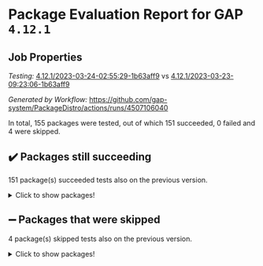 # Package Evaluation Report for GAP `4.12.1`

## Job Properties

*Testing:* [4.12.1/2023-03-24-02:55:29-1b63aff9](https://github.com/gap-system/PackageDistro/blob/data/reports/4.12.1/2023-03-24-02:55:29-1b63aff9) vs [4.12.1/2023-03-23-09:23:06-1b63aff9](https://github.com/gap-system/PackageDistro/blob/data/reports/4.12.1/2023-03-23-09:23:06-1b63aff9)

*Generated by Workflow:* https://github.com/gap-system/PackageDistro/actions/runs/4507106040

In total, 155 packages were tested, out of which 151 succeeded, 0 failed and 4 were skipped.

## :heavy_check_mark: Packages still succeeding

151 package(s) succeeded tests also on the previous version.
<details><summary>Click to show packages!</summary>

- 4ti2interface 2023.02-04 [(success)](https://github.com/gap-system/PackageDistro/actions/runs/4507106040/jobs/7934763381)
- ace 5.6.2 [(success)](https://github.com/gap-system/PackageDistro/actions/runs/4507106040/jobs/7934763462)
- aclib 1.3.2 [(success)](https://github.com/gap-system/PackageDistro/actions/runs/4507106040/jobs/7934763587)
- agt 0.3.1 [(success)](https://github.com/gap-system/PackageDistro/actions/runs/4507106040/jobs/7934763667)
- alnuth 3.2.1 [(success)](https://github.com/gap-system/PackageDistro/actions/runs/4507106040/jobs/7934763820)
- anupq 3.3.0 [(success)](https://github.com/gap-system/PackageDistro/actions/runs/4507106040/jobs/7934763935)
- atlasrep 2.1.6 [(success)](https://github.com/gap-system/PackageDistro/actions/runs/4507106040/jobs/7934764058)
- autodoc 2022.10.20 [(success)](https://github.com/gap-system/PackageDistro/actions/runs/4507106040/jobs/7934764161)
- automata 1.15 [(success)](https://github.com/gap-system/PackageDistro/actions/runs/4507106040/jobs/7934764288)
- automgrp 1.3.2 [(success)](https://github.com/gap-system/PackageDistro/actions/runs/4507106040/jobs/7934764414)
- autpgrp 1.11 [(success)](https://github.com/gap-system/PackageDistro/actions/runs/4507106040/jobs/7934764513)
- cap 2023.03-10 [(success)](https://github.com/gap-system/PackageDistro/actions/runs/4507106040/jobs/7934764640)
- caratinterface 2.3.4 [(success)](https://github.com/gap-system/PackageDistro/actions/runs/4507106040/jobs/7934764764)
- cddinterface 2022.11.01 [(success)](https://github.com/gap-system/PackageDistro/actions/runs/4507106040/jobs/7934764865)
- circle 1.6.6 [(success)](https://github.com/gap-system/PackageDistro/actions/runs/4507106040/jobs/7934764987)
- classicpres 1.22 [(success)](https://github.com/gap-system/PackageDistro/actions/runs/4507106040/jobs/7934765099)
- cohomolo 1.6.11 [(success)](https://github.com/gap-system/PackageDistro/actions/runs/4507106040/jobs/7934765194)
- congruence 1.2.5 [(success)](https://github.com/gap-system/PackageDistro/actions/runs/4507106040/jobs/7934765297)
- corelg 1.56 [(success)](https://github.com/gap-system/PackageDistro/actions/runs/4507106040/jobs/7934765409)
- crime 1.6 [(success)](https://github.com/gap-system/PackageDistro/actions/runs/4507106040/jobs/7934765505)
- crisp 1.4.6 [(success)](https://github.com/gap-system/PackageDistro/actions/runs/4507106040/jobs/7934765642)
- crypting 0.10.4 [(success)](https://github.com/gap-system/PackageDistro/actions/runs/4507106040/jobs/7934765759)
- cryst 4.1.25 [(success)](https://github.com/gap-system/PackageDistro/actions/runs/4507106040/jobs/7934765839)
- crystcat 1.1.10 [(success)](https://github.com/gap-system/PackageDistro/actions/runs/4507106040/jobs/7934766003)
- ctbllib 1.3.5 [(success)](https://github.com/gap-system/PackageDistro/actions/runs/4507106040/jobs/7934766122)
- cubefree 1.19 [(success)](https://github.com/gap-system/PackageDistro/actions/runs/4507106040/jobs/7934766235)
- curlinterface 2.3.1 [(success)](https://github.com/gap-system/PackageDistro/actions/runs/4507106040/jobs/7934766338)
- cvec 2.8.0 [(success)](https://github.com/gap-system/PackageDistro/actions/runs/4507106040/jobs/7934766437)
- datastructures 0.3.0 [(success)](https://github.com/gap-system/PackageDistro/actions/runs/4507106040/jobs/7934766550)
- deepthought 1.0.6 [(success)](https://github.com/gap-system/PackageDistro/actions/runs/4507106040/jobs/7934766657)
- design 1.8 [(success)](https://github.com/gap-system/PackageDistro/actions/runs/4507106040/jobs/7934766757)
- difsets 2.3.1 [(success)](https://github.com/gap-system/PackageDistro/actions/runs/4507106040/jobs/7934766861)
- digraphs 1.6.1 [(success)](https://github.com/gap-system/PackageDistro/actions/runs/4507106040/jobs/7934766962)
- edim 1.3.6 [(success)](https://github.com/gap-system/PackageDistro/actions/runs/4507106040/jobs/7934767075)
- example 4.3.4 [(success)](https://github.com/gap-system/PackageDistro/actions/runs/4507106040/jobs/7934767157)
- examplesforhomalg 2023.02-04 [(success)](https://github.com/gap-system/PackageDistro/actions/runs/4507106040/jobs/7934767253)
- factint 1.6.3 [(success)](https://github.com/gap-system/PackageDistro/actions/runs/4507106040/jobs/7934767342)
- ferret 1.0.9 [(success)](https://github.com/gap-system/PackageDistro/actions/runs/4507106040/jobs/7934767444)
- fga 1.4.0 [(success)](https://github.com/gap-system/PackageDistro/actions/runs/4507106040/jobs/7934767552)
- fining 1.5.5 [(success)](https://github.com/gap-system/PackageDistro/actions/runs/4507106040/jobs/7934767649)
- float 1.0.3 [(success)](https://github.com/gap-system/PackageDistro/actions/runs/4507106040/jobs/7934767745)
- format 1.4.3 [(success)](https://github.com/gap-system/PackageDistro/actions/runs/4507106040/jobs/7934767852)
- forms 1.2.9 [(success)](https://github.com/gap-system/PackageDistro/actions/runs/4507106040/jobs/7934767966)
- fplsa 1.2.6 [(success)](https://github.com/gap-system/PackageDistro/actions/runs/4507106040/jobs/7934768065)
- fr 2.4.12 [(success)](https://github.com/gap-system/PackageDistro/actions/runs/4507106040/jobs/7934768178)
- francy 1.2.5 [(success)](https://github.com/gap-system/PackageDistro/actions/runs/4507106040/jobs/7934768262)
- fwtree 1.3 [(success)](https://github.com/gap-system/PackageDistro/actions/runs/4507106040/jobs/7934768336)
- gapdoc 1.6.6 [(success)](https://github.com/gap-system/PackageDistro/actions/runs/4507106040/jobs/7934768406)
- gauss 2023.02-04 [(success)](https://github.com/gap-system/PackageDistro/actions/runs/4507106040/jobs/7934768471)
- gaussforhomalg 2023.02-04 [(success)](https://github.com/gap-system/PackageDistro/actions/runs/4507106040/jobs/7934768566)
- gbnp 1.0.5 [(success)](https://github.com/gap-system/PackageDistro/actions/runs/4507106040/jobs/7934768637)
- generalizedmorphismsforcap 2023.02-01 [(success)](https://github.com/gap-system/PackageDistro/actions/runs/4507106040/jobs/7934768711)
- genss 1.6.8 [(success)](https://github.com/gap-system/PackageDistro/actions/runs/4507106040/jobs/7934768780)
- gradedmodules 2023.02-04 [(success)](https://github.com/gap-system/PackageDistro/actions/runs/4507106040/jobs/7934768861)
- gradedringforhomalg 2023.02-04 [(success)](https://github.com/gap-system/PackageDistro/actions/runs/4507106040/jobs/7934768949)
- grape 4.9.0 [(success)](https://github.com/gap-system/PackageDistro/actions/runs/4507106040/jobs/7934769045)
- groupoids 1.73 [(success)](https://github.com/gap-system/PackageDistro/actions/runs/4507106040/jobs/7934769140)
- grpconst 2.6.4 [(success)](https://github.com/gap-system/PackageDistro/actions/runs/4507106040/jobs/7934769241)
- guarana 0.96.3 [(success)](https://github.com/gap-system/PackageDistro/actions/runs/4507106040/jobs/7934769317)
- guava 3.18 [(success)](https://github.com/gap-system/PackageDistro/actions/runs/4507106040/jobs/7934769426)
- hap 1.54 [(success)](https://github.com/gap-system/PackageDistro/actions/runs/4507106040/jobs/7934769510)
- hapcryst 0.1.15 [(success)](https://github.com/gap-system/PackageDistro/actions/runs/4507106040/jobs/7934769591)
- hecke 1.5.3 [(success)](https://github.com/gap-system/PackageDistro/actions/runs/4507106040/jobs/7934769685)
- help 3.5 [(success)](https://github.com/gap-system/PackageDistro/actions/runs/4507106040/jobs/7934769757)
- homalg 2023.02-05 [(success)](https://github.com/gap-system/PackageDistro/actions/runs/4507106040/jobs/7934769847)
- homalgtocas 2023.02-04 [(success)](https://github.com/gap-system/PackageDistro/actions/runs/4507106040/jobs/7934769943)
- idrel 2.45 [(success)](https://github.com/gap-system/PackageDistro/actions/runs/4507106040/jobs/7934770032)
- images 1.3.1 [(success)](https://github.com/gap-system/PackageDistro/actions/runs/4507106040/jobs/7934770129)
- intpic 0.3.0 [(success)](https://github.com/gap-system/PackageDistro/actions/runs/4507106040/jobs/7934770209)
- io 4.8.1 [(success)](https://github.com/gap-system/PackageDistro/actions/runs/4507106040/jobs/7934770283)
- io_forhomalg 2023.02-04 [(success)](https://github.com/gap-system/PackageDistro/actions/runs/4507106040/jobs/7934770368)
- irredsol 1.4.4 [(success)](https://github.com/gap-system/PackageDistro/actions/runs/4507106040/jobs/7934770469)
- json 2.1.1 [(success)](https://github.com/gap-system/PackageDistro/actions/runs/4507106040/jobs/7934770564)
- jupyterkernel 1.5.0 [(success)](https://github.com/gap-system/PackageDistro/actions/runs/4507106040/jobs/7934770737)
- jupyterviz 1.5.6 [(success)](https://github.com/gap-system/PackageDistro/actions/runs/4507106040/jobs/7934770830)
- kan 1.35 [(success)](https://github.com/gap-system/PackageDistro/actions/runs/4507106040/jobs/7934770898)
- kbmag 1.5.11 [(success)](https://github.com/gap-system/PackageDistro/actions/runs/4507106040/jobs/7934770976)
- laguna 3.9.6 [(success)](https://github.com/gap-system/PackageDistro/actions/runs/4507106040/jobs/7934771047)
- liealgdb 2.2.1 [(success)](https://github.com/gap-system/PackageDistro/actions/runs/4507106040/jobs/7934771149)
- liepring 2.8 [(success)](https://github.com/gap-system/PackageDistro/actions/runs/4507106040/jobs/7934771241)
- liering 2.4.2 [(success)](https://github.com/gap-system/PackageDistro/actions/runs/4507106040/jobs/7934771312)
- linearalgebraforcap 2023.03-05 [(success)](https://github.com/gap-system/PackageDistro/actions/runs/4507106040/jobs/7934771394)
- localizeringforhomalg 2023.02-04 [(success)](https://github.com/gap-system/PackageDistro/actions/runs/4507106040/jobs/7934771474)
- loops 3.4.3 [(success)](https://github.com/gap-system/PackageDistro/actions/runs/4507106040/jobs/7934771548)
- lpres 1.0.3 [(success)](https://github.com/gap-system/PackageDistro/actions/runs/4507106040/jobs/7934771601)
- majoranaalgebras 1.5.1 [(success)](https://github.com/gap-system/PackageDistro/actions/runs/4507106040/jobs/7934771674)
- mapclass 1.4.6 [(success)](https://github.com/gap-system/PackageDistro/actions/runs/4507106040/jobs/7934771747)
- matgrp 0.70 [(success)](https://github.com/gap-system/PackageDistro/actions/runs/4507106040/jobs/7934771834)
- matricesforhomalg 2023.02-04 [(success)](https://github.com/gap-system/PackageDistro/actions/runs/4507106040/jobs/7934771907)
- modisom 2.5.4 [(success)](https://github.com/gap-system/PackageDistro/actions/runs/4507106040/jobs/7934772006)
- modulepresentationsforcap 2023.02-03 [(success)](https://github.com/gap-system/PackageDistro/actions/runs/4507106040/jobs/7934772121)
- modules 2023.02-04 [(success)](https://github.com/gap-system/PackageDistro/actions/runs/4507106040/jobs/7934772275)
- monoidalcategories 2023.02-05 [(success)](https://github.com/gap-system/PackageDistro/actions/runs/4507106040/jobs/7934772376)
- nconvex 2022.09-01 [(success)](https://github.com/gap-system/PackageDistro/actions/runs/4507106040/jobs/7934772477)
- nilmat 1.4.2 [(success)](https://github.com/gap-system/PackageDistro/actions/runs/4507106040/jobs/7934772619)
- nock 1.5 [(success)](https://github.com/gap-system/PackageDistro/actions/runs/4507106040/jobs/7934772741)
- normalizinterface 1.3.5 [(success)](https://github.com/gap-system/PackageDistro/actions/runs/4507106040/jobs/7934772859)
- nq 2.5.9 [(success)](https://github.com/gap-system/PackageDistro/actions/runs/4507106040/jobs/7934772994)
- numericalsgps 1.3.1 [(success)](https://github.com/gap-system/PackageDistro/actions/runs/4507106040/jobs/7934773119)
- openmath 11.5.3 [(success)](https://github.com/gap-system/PackageDistro/actions/runs/4507106040/jobs/7934773213)
- orb 4.9.0 [(success)](https://github.com/gap-system/PackageDistro/actions/runs/4507106040/jobs/7934773320)
- packagemanager 1.4.1 [(success)](https://github.com/gap-system/PackageDistro/actions/runs/4507106040/jobs/7934773442)
- patternclass 2.4.3 [(success)](https://github.com/gap-system/PackageDistro/actions/runs/4507106040/jobs/7934773547)
- permut 2.0.4 [(success)](https://github.com/gap-system/PackageDistro/actions/runs/4507106040/jobs/7934773663)
- polenta 1.3.10 [(success)](https://github.com/gap-system/PackageDistro/actions/runs/4507106040/jobs/7934773799)
- polymaking 0.8.6 [(success)](https://github.com/gap-system/PackageDistro/actions/runs/4507106040/jobs/7934774028)
- primgrp 3.4.4 [(success)](https://github.com/gap-system/PackageDistro/actions/runs/4507106040/jobs/7934774182)
- profiling 2.5.2 [(success)](https://github.com/gap-system/PackageDistro/actions/runs/4507106040/jobs/7934774330)
- qpa 1.34 [(success)](https://github.com/gap-system/PackageDistro/actions/runs/4507106040/jobs/7934774471)
- quagroup 1.8.3 [(success)](https://github.com/gap-system/PackageDistro/actions/runs/4507106040/jobs/7934774587)
- radiroot 2.9 [(success)](https://github.com/gap-system/PackageDistro/actions/runs/4507106040/jobs/7934774698)
- rcwa 4.7.1 [(success)](https://github.com/gap-system/PackageDistro/actions/runs/4507106040/jobs/7934774832)
- rds 1.8 [(success)](https://github.com/gap-system/PackageDistro/actions/runs/4507106040/jobs/7934774975)
- recog 1.4.2 [(success)](https://github.com/gap-system/PackageDistro/actions/runs/4507106040/jobs/7934775097)
- repndecomp 1.3.0 [(success)](https://github.com/gap-system/PackageDistro/actions/runs/4507106040/jobs/7934775197)
- repsn 3.1.1 [(success)](https://github.com/gap-system/PackageDistro/actions/runs/4507106040/jobs/7934775298)
- resclasses 4.7.3 [(success)](https://github.com/gap-system/PackageDistro/actions/runs/4507106040/jobs/7934775431)
- ringsforhomalg 2023.02-05 [(success)](https://github.com/gap-system/PackageDistro/actions/runs/4507106040/jobs/7934775552)
- sco 2023.02-04 [(success)](https://github.com/gap-system/PackageDistro/actions/runs/4507106040/jobs/7934775704)
- scscp 2.4.1 [(success)](https://github.com/gap-system/PackageDistro/actions/runs/4507106040/jobs/7934775824)
- semigroups 5.2.1 [(success)](https://github.com/gap-system/PackageDistro/actions/runs/4507106040/jobs/7934775963)
- sglppow 2.3 [(success)](https://github.com/gap-system/PackageDistro/actions/runs/4507106040/jobs/7934776048)
- sgpviz 0.999.5 [(success)](https://github.com/gap-system/PackageDistro/actions/runs/4507106040/jobs/7934776171)
- simpcomp 2.1.14 [(success)](https://github.com/gap-system/PackageDistro/actions/runs/4507106040/jobs/7934776314)
- singular 2023.02.09 [(success)](https://github.com/gap-system/PackageDistro/actions/runs/4507106040/jobs/7934776416)
- sl2reps 1.1 [(success)](https://github.com/gap-system/PackageDistro/actions/runs/4507106040/jobs/7934776533)
- sla 1.5.3 [(success)](https://github.com/gap-system/PackageDistro/actions/runs/4507106040/jobs/7934776634)
- smallgrp 1.5.2 [(success)](https://github.com/gap-system/PackageDistro/actions/runs/4507106040/jobs/7934776771)
- smallsemi 0.6.13 [(success)](https://github.com/gap-system/PackageDistro/actions/runs/4507106040/jobs/7934776895)
- sonata 2.9.6 [(success)](https://github.com/gap-system/PackageDistro/actions/runs/4507106040/jobs/7934776988)
- sophus 1.27 [(success)](https://github.com/gap-system/PackageDistro/actions/runs/4507106040/jobs/7934777085)
- spinsym 1.5.2 [(success)](https://github.com/gap-system/PackageDistro/actions/runs/4507106040/jobs/7934777187)
- standardff 0.9.4 [(success)](https://github.com/gap-system/PackageDistro/actions/runs/4507106040/jobs/7934777263)
- symbcompcc 1.3.2 [(success)](https://github.com/gap-system/PackageDistro/actions/runs/4507106040/jobs/7934777347)
- thelma 1.3 [(success)](https://github.com/gap-system/PackageDistro/actions/runs/4507106040/jobs/7934777432)
- tomlib 1.2.9 [(success)](https://github.com/gap-system/PackageDistro/actions/runs/4507106040/jobs/7934777511)
- toolsforhomalg 2023.02-06 [(success)](https://github.com/gap-system/PackageDistro/actions/runs/4507106040/jobs/7934777639)
- toric 1.9.5 [(success)](https://github.com/gap-system/PackageDistro/actions/runs/4507106040/jobs/7934777747)
- toricvarieties 2022.07.13 [(success)](https://github.com/gap-system/PackageDistro/actions/runs/4507106040/jobs/7934777844)
- transgrp 3.6.3 [(success)](https://github.com/gap-system/PackageDistro/actions/runs/4507106040/jobs/7934777932)
- ugaly 4.0.3 [(success)](https://github.com/gap-system/PackageDistro/actions/runs/4507106040/jobs/7934778028)
- unipot 1.5 [(success)](https://github.com/gap-system/PackageDistro/actions/runs/4507106040/jobs/7934778125)
- unitlib 4.2.0 [(success)](https://github.com/gap-system/PackageDistro/actions/runs/4507106040/jobs/7934778213)
- utils 0.82 [(success)](https://github.com/gap-system/PackageDistro/actions/runs/4507106040/jobs/7934778309)
- uuid 0.7 [(success)](https://github.com/gap-system/PackageDistro/actions/runs/4507106040/jobs/7934778417)
- walrus 0.9991 [(success)](https://github.com/gap-system/PackageDistro/actions/runs/4507106040/jobs/7934778511)
- wedderga 4.10.3 [(success)](https://github.com/gap-system/PackageDistro/actions/runs/4507106040/jobs/7934778624)
- xmod 2.91 [(success)](https://github.com/gap-system/PackageDistro/actions/runs/4507106040/jobs/7934778728)
- xmodalg 1.23 [(success)](https://github.com/gap-system/PackageDistro/actions/runs/4507106040/jobs/7934778836)
- yangbaxter 0.10.3 [(success)](https://github.com/gap-system/PackageDistro/actions/runs/4507106040/jobs/7934778915)
- zeromqinterface 0.14 [(success)](https://github.com/gap-system/PackageDistro/actions/runs/4507106040/jobs/7934778996)
</details>

## :heavy_minus_sign: Packages that were skipped

4 package(s) skipped tests also on the previous version.
<details><summary>Click to show packages!</summary>

- browse 1.8.21 [(skipped)](https://github.com/gap-system/PackageDistro/actions/runs/4507106040/jobs/7934563519)
- itc 1.5.1 [(skipped)](https://github.com/gap-system/PackageDistro/actions/runs/4507106040/jobs/7934563519)
- polycyclic 2.16 [(skipped)](https://github.com/gap-system/PackageDistro/actions/runs/4507106040/jobs/7934563519)
- xgap 4.31 [(skipped)](https://github.com/gap-system/PackageDistro/actions/runs/4507106040/jobs/7934563519)
</details>

